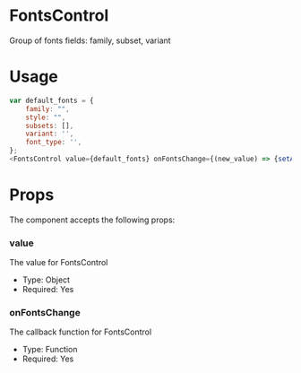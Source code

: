 # FontsControl
Group of fonts fields: family, subset, variant

# Usage
```js
var default_fonts = {
	family: "",
	style: "",
	subsets: [],
	variant: '',
	font_type: '',
};
<FontsControl value={default_fonts} onFontsChange={(new_value) => {setAttributes({default_fonts:new_value}); console.log('fonts changed: ', new_value) }}/>
```

# Props
The component accepts the following props:

### value
The value for FontsControl
* Type: Object
* Required: Yes

### onFontsChange
The callback function for FontsControl
* Type: Function
* Required: Yes